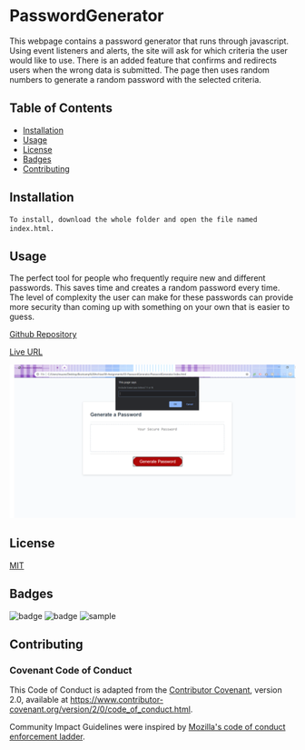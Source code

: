 # PasswordGenerator

This webpage contains a password generator that runs through javascript. Using event listeners and alerts, the site will ask for which criteria the user would like to use. There is an added feature that confirms and redirects users when the wrong data is submitted. The page then uses random numbers to generate a random password with the selected criteria.

## Table of Contents

* [Installation](#Installation)
* [Usage](#Usage)
* [License](#License)
* [Badges](#Badges)
* [Contributing](#Contributing)

## Installation

    To install, download the whole folder and open the file named index.html.

## Usage

The perfect tool for people who frequently require new and different passwords. This saves time and creates a random password every time. The level of complexity the user can make for these passwords can provide more security than coming up with something on your own that is easier to guess.

[Github Repository](https://github.com/espoldi/PasswordGenerator)

[Live URL](https://espoldi.github.io/PasswordGenerator/)

![Website Screenshot](/screenshot.jpeg)

## License

[MIT](https://choosealicense.com/licenses/mit/)

## Badges

![badge](https://img.shields.io/badge/supported-100%25-blue?style=plastic)
![badge](https://img.shields.io/amo/stars/e?style=plastic)
![sample](https://img.shields.io/github/followers/3?style=social)

## Contributing

### Covenant Code of Conduct

This Code of Conduct is adapted from the [Contributor Covenant][homepage],
version 2.0, available at
https://www.contributor-covenant.org/version/2/0/code_of_conduct.html.

Community Impact Guidelines were inspired by [Mozilla's code of conduct
enforcement ladder](https://github.com/mozilla/diversity).

[homepage]: https://www.contributor-covenant.org